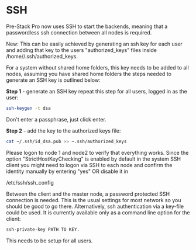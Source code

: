 # SSH

Pre-Stack Pro now uses SSH to start the backends, meaning that a passwordless ssh connection between all nodes is required.

New: This can be easily achieved by generating an ssh key for each user and adding that key to the users "authorized\_keys" files inside /home//.ssh/authorized\_keys.

For a system without shared home folders, this key needs to be added to all nodes, assuming you have shared home folders the steps needed to generate an SSH key is outlined below:

**Step 1** - generate an SSH key repeat this step for all users, logged in as the user:

```bash
ssh-keygen -t dsa
```

Don't enter a passphrase, just click enter.

**Step 2** - add the key to the authorized keys file:

```bash
cat ~/.ssh/id_dsa.pub >> ~.ssh/authorized_keys
```

Please logon to node 1 and node2 to verify that everything works. Since the option "StrictHostKeyChecking" is enabled by default in the system SSH client you might need to logon via SSH to each node and confirm the identity manually by entering "yes" OR disable it in

/etc/ssh/ssh\_config

Between the client and the master node, a password protected SSH connection is needed. This is the usual settings for most network so you should be good to go there. Alternatively, ssh authentication via a key-file could be used. It is currently available only as a command line option for the client:

```bash
ssh-private-key PATH TO KEY.
```

This needs to be setup for all users.

